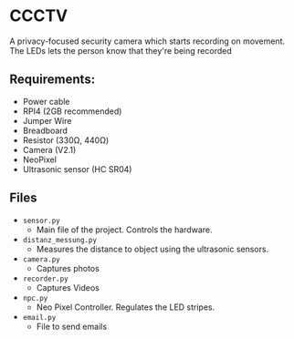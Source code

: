 # CCCTV
A privacy-focused security camera which starts recording on movement.
The LEDs lets the person know that they're being recorded

## Requirements:
  - Power cable
  - RPI4 (2GB recommended)
  - Jumper Wire
  - Breadboard
  - Resistor (330Ω, 440Ω)
  - Camera (V2.1)
  - NeoPixel
  - Ultrasonic sensor (HC SR04)

## Files
- `sensor.py`
  - Main file of the project. Controls the hardware.
- `distanz_messung.py`
  - Measures the distance to object using the ultrasonic sensors.
- `camera.py`
  - Captures photos 
- `recorder.py`
  - Captures Videos
- `npc.py`
  - Neo Pixel Controller. Regulates the LED stripes.
- `email.py`
  - File to send emails
